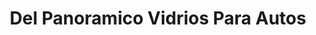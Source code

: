 ---
title: "Del Panoramico Vidrios Para Autos"
url: /barrios-unidos/del-panoramico-vidrios-para-autos/
shop: piezas de automóviles
---